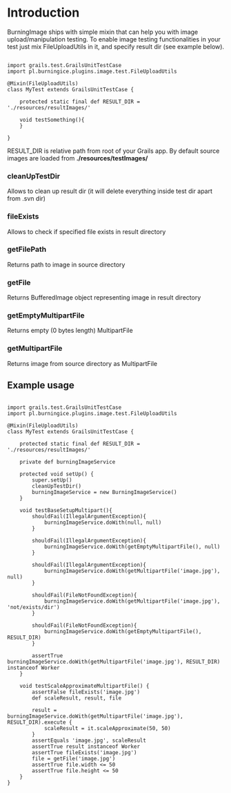 # Introduction #

BurningImage ships with simple mixin that can help you with image upload/manipulation testing. To enable image testing functionalities in your test just mix FileUploadUtils in it, and specify result dir (see example below).

```

import grails.test.GrailsUnitTestCase
import pl.burningice.plugins.image.test.FileUploadUtils

@Mixin(FileUploadUtils)
class MyTest extends GrailsUnitTestCase {
   
    protected static final def RESULT_DIR = './resources/resultImages/'

    void testSomething(){
    }

}

```

RESULT\_DIR is relative path from root of your Grails app. By default source images are loaded from **./resources/testImages/**

### cleanUpTestDir ###

Allows to clean up result dir (it will delete everything inside test dir apart from .svn dir)

### fileExists ###

Allows to check if specified file exists in result directory


### getFilePath ###

Returns path to image in source directory

### getFile ###

Returns BufferedImage object representing image in result directory

### getEmptyMultipartFile ###

Returns empty (0 bytes length) MultipartFile

### getMultipartFile ###

Returns image from source directory as MultipartFile


## Example usage ##

```

import grails.test.GrailsUnitTestCase
import pl.burningice.plugins.image.test.FileUploadUtils

@Mixin(FileUploadUtils)
class MyTest extends GrailsUnitTestCase {
   
    protected static final def RESULT_DIR = './resources/resultImages/'

    private def burningImageService

    protected void setUp() {
        super.setUp()
        cleanUpTestDir()
        burningImageService = new BurningImageService()
    }

    void testBaseSetupMultipart(){
        shouldFail(IllegalArgumentException){
            burningImageService.doWith(null, null)
        }

        shouldFail(IllegalArgumentException){
            burningImageService.doWith(getEmptyMultipartFile(), null)
        }

        shouldFail(IllegalArgumentException){
            burningImageService.doWith(getMultipartFile('image.jpg'), null)
        }

        shouldFail(FileNotFoundException){
            burningImageService.doWith(getMultipartFile('image.jpg'), 'not/exists/dir')
        }

        shouldFail(FileNotFoundException){
            burningImageService.doWith(getEmptyMultipartFile(), RESULT_DIR)
        }

        assertTrue burningImageService.doWith(getMultipartFile('image.jpg'), RESULT_DIR) instanceof Worker
    }

    void testScaleApproximateMultipartFile() {
        assertFalse fileExists('image.jpg')
        def scaleResult, result, file

        result = burningImageService.doWith(getMultipartFile('image.jpg'), RESULT_DIR).execute {
            scaleResult = it.scaleApproximate(50, 50)
        }
        assertEquals 'image.jpg', scaleResult
        assertTrue result instanceof Worker
        assertTrue fileExists('image.jpg')
        file = getFile('image.jpg')
        assertTrue file.width <= 50
        assertTrue file.height <= 50
    }
}

```